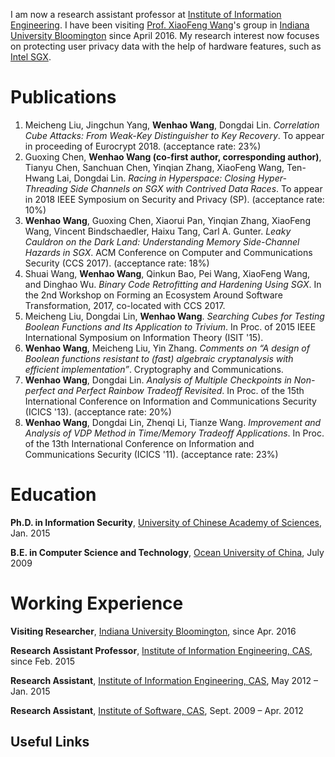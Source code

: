 I am now a research assistant professor at [Institute of Information Engineering](http://www.iie.ac.cn/). I have been visiting [Prof. XiaoFeng Wang](https://www.informatics.indiana.edu/xw7/)'s group in [Indiana University Bloomington](https://www.indiana.edu/) since April 2016. My research interest now focuses on protecting user privacy data with the help of hardware features, such as [Intel SGX](https://software.intel.com/en-us/sgx). 

Publications
======
1. Meicheng Liu, Jingchun Yang, **Wenhao Wang**, Dongdai Lin. _Correlation Cube Attacks: From Weak-Key Distinguisher to Key Recovery_. To appear in proceeding of Eurocrypt 2018. (acceptance rate: 23%)
1. Guoxing Chen, **Wenhao Wang (co-first author, corresponding author)**, Tianyu Chen, Sanchuan Chen, Yinqian Zhang, XiaoFeng Wang, Ten-Hwang Lai, Dongdai Lin. _Racing in Hyperspace: Closing Hyper-Threading Side Channels on SGX with Contrived Data Races_. To appear in 2018 IEEE Symposium on Security and Privacy (SP). (acceptance rate: 10%)
1. **Wenhao Wang**, Guoxing Chen, Xiaorui Pan, Yinqian Zhang, XiaoFeng Wang, Vincent Bindschaedler, Haixu Tang, Carl A. Gunter. _Leaky Cauldron on the Dark Land: Understanding Memory Side-Channel Hazards in SGX_. ACM Conference on Computer and Communications Security (CCS 2017). (acceptance rate: 18%)
1. Shuai Wang, **Wenhao Wang**, Qinkun Bao, Pei Wang, XiaoFeng Wang, and Dinghao Wu. _Binary Code Retrofitting and Hardening Using SGX_.  In the 2nd Workshop on Forming an Ecosystem Around Software Transformation, 2017, co-located with CCS 2017.
1. Meicheng Liu, Dongdai Lin, **Wenhao Wang**. _Searching Cubes for Testing Boolean Functions and Its Application to Trivium_. In Proc. of 2015 IEEE International Symposium on Information Theory (ISIT '15).
1. **Wenhao Wang**, Meicheng Liu, Yin Zhang. _Comments on “A design of Boolean functions resistant to (fast) algebraic cryptanalysis with efficient implementation”_. Cryptography and Communications.
1. **Wenhao Wang**, Dongdai Lin. _Analysis of Multiple Checkpoints in Non-perfect and Perfect Rainbow Tradeoff Revisited_. In Proc. of the 15th International Conference on Information and Communications Security (ICICS  '13). (acceptance rate: 20%)
1. **Wenhao Wang**, Dongdai Lin, Zhenqi Li, Tianze Wang. _Improvement and Analysis of VDP Method in Time/Memory Tradeoff Applications_. In Proc. of the 13th International Conference on Information and Communications Security (ICICS '11). (acceptance rate: 23%)

Education
======
**Ph.D. in Information Security**, <ins>University of Chinese Academy of Sciences</ins>,                    Jan. 2015

**B.E. in Computer Science and Technology**, <ins>Ocean University of China</ins>,                      July 2009

Working Experience
======
**Visiting Researcher**, <ins>Indiana University Bloomington</ins>, since Apr. 2016

**Research Assistant Professor**, <ins>Institute of Information Engineering, CAS</ins>, since Feb. 2015

**Research Assistant**, <ins>Institute of Information Engineering, CAS</ins>, May 2012 – Jan. 2015

**Research Assistant**, <ins>Institute of Software, CAS</ins>, Sept. 2009 – Apr. 2012

Useful Links
------
